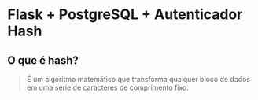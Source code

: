 # Flask + PostgreSQL + Autenticador Hash
 
## O que é hash?
> É um algoritmo matemático que transforma qualquer bloco de dados em uma série de caracteres de comprimento fixo. 